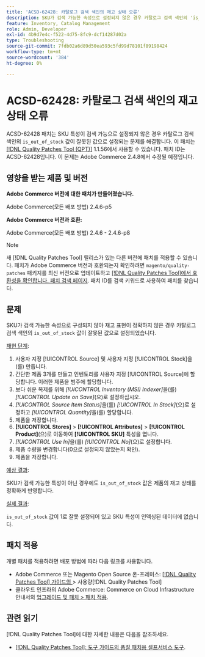 ```yaml
---
title: 'ACSD-62428: 카탈로그 검색 색인의 재고 상태 오류'
description: SKU가 검색 가능한 속성으로 설정되지 않은 경우 카탈로그 검색 색인의 'is_out_of_stock' 값이 잘못 설정되는 문제를 해결하려면 ACSD-62428 패치를 적용합니다.
feature: Inventory, Catalog Management
role: Admin, Developer
exl-id: 4b9d7e4c-f522-4d75-8fc9-dcf14287d02a
type: Troubleshooting
source-git-commit: 7fdb02a6d89d50ea593c5fd99d78101f89198424
workflow-type: tm+mt
source-wordcount: '384'
ht-degree: 0%

---
```


# ACSD-62428: 카탈로그 검색 색인의 재고 상태 오류

ACSD-62428 패치는 SKU 특성이 검색 가능으로 설정되지 않은 경우 카탈로그 검색 색인의 `is_out_of_stock` 값이 잘못된 값으로 설정되는 문제를 해결합니다. 이 패치는 [[!DNL Quality Patches Tool (QPT)]](/help/tools/quality-patches-tool/quality-patches-tool-to-self-serve-quality-patches.md) 1.1.56에서 사용할 수 있습니다. 패치 ID는 ACSD-62428입니다. 이 문제는 Adobe Commerce 2.4.8에서 수정될 예정입니다.

## 영향을 받는 제품 및 버전

**Adobe Commerce 버전에 대한 패치가 만들어졌습니다.**

Adobe Commerce(모든 배포 방법) 2.4.6-p5

**Adobe Commerce 버전과 호환:**

Adobe Commerce(모든 배포 방법) 2.4.6 - 2.4.6-p8

>[!NOTE]
>
>새 [!DNL Quality Patches Tool] 릴리스가 있는 다른 버전에 패치를 적용할 수 있습니다. 패치가 Adobe Commerce 버전과 호환되는지 확인하려면 `magento/quality-patches` 패키지를 최신 버전으로 업데이트하고 [[!DNL Quality Patches Tool]에서 호환성을 확인합니다. 패치 검색 페이지](https://experienceleague.adobe.com/tools/commerce-quality-patches/index.html?lang=ko). 패치 ID를 검색 키워드로 사용하여 패치를 찾습니다.

## 문제

SKU가 검색 가능한 속성으로 구성되지 않아 재고 표현이 정확하지 않은 경우 카탈로그 검색 색인의 `is_out_of_stock` 값이 잘못된 값으로 설정되었습니다.

<u>재현 단계</u>:

1. 사용자 지정 [!UICONTROL Source] 및 사용자 지정 [!UICONTROL Stock]을(를) 만듭니다.
1. 간단한 제품 3개를 만들고 인벤토리를 사용자 지정 [!UICONTROL Source]에 할당합니다. 이러한 제품을 범주에 할당합니다.
1. 보다 쉬운 복제를 위해 *[!UICONTROL Inventory (MSI) Indexer]*&#x200B;을(를) *[!UICONTROL Update on Save]*(으)로 설정하십시오.
1. *[!UICONTROL Source Item Status]*&#x200B;을(를) *[!UICONTROL In Stock]*(으)로 설정하고 *[!UICONTROL Quantity]*&#x200B;을(를) 할당합니다.
1. 제품을 저장합니다.
1. **[!UICONTROL Stores]** > **[!UICONTROL Attributes]** > **[!UICONTROL Product]**(으)로 이동하여 **[!UICONTROL SKU]** 특성을 엽니다.
1. *[!UICONTROL Use In]*&#x200B;을(를) *[!UICONTROL No]*(으)로 설정합니다.
1. 제품 수량을 변경합니다(0으로 설정되지 않았는지 확인).
1. 제품을 저장합니다.

<u>예상 결과</u>:

SKU가 검색 가능한 특성이 아닌 경우에도 `is_out_of_stock` 값은 제품의 재고 상태를 정확하게 반영합니다.

<u>실제 결과</u>:

`is_out_of_stock` 값이 1로 잘못 설정되어 있고 SKU 특성이 인덱싱된 데이터에 없습니다.

## 패치 적용

개별 패치를 적용하려면 배포 방법에 따라 다음 링크를 사용합니다.

* Adobe Commerce 또는 Magento Open Source 온-프레미스: [[!DNL Quality Patches Tool]  가이드의 &#x200B;](/help/tools/quality-patches-tool/usage.md)> 사용량[!DNL Quality Patches Tool]
* 클라우드 인프라의 Adobe Commerce: Commerce on Cloud Infrastructure 안내서의 [업그레이드 및 패치 > 패치 적용](https://experienceleague.adobe.com/docs/commerce-cloud-service/user-guide/develop/upgrade/apply-patches.html?lang=ko).

## 관련 읽기

[!DNL Quality Patches Tool]에 대한 자세한 내용은 다음을 참조하세요.

* [[!DNL Quality Patches Tool]: 도구 가이드의 품질 패치용 셀프서비스 도구](/help/tools/quality-patches-tool/quality-patches-tool-to-self-serve-quality-patches.md).
